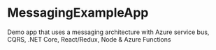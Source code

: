 # MessagingExampleApp
Demo app that uses a messaging architecture with Azure service bus, CQRS, .NET Core, React/Redux, Node &amp; Azure Functions
